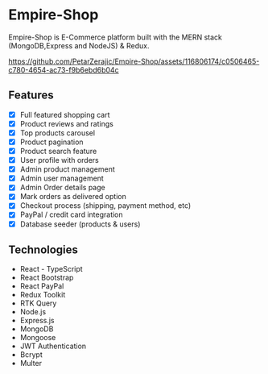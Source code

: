 # Empire-Shop

Empire-Shop is E-Commerce platform built with the MERN stack (MongoDB,Express and NodeJS) & Redux.


https://github.com/PetarZerajic/Empire-Shop/assets/116806174/c0506465-c780-4654-ac73-f9b6ebd6b04c

## Features

- [x] Full featured shopping cart
- [x] Product reviews and ratings
- [x] Top products carousel
- [x] Product pagination
- [x] Product search feature
- [x] User profile with orders
- [x] Admin product management
- [x] Admin user management
- [x] Admin Order details page
- [x] Mark orders as delivered option
- [x] Checkout process (shipping, payment method, etc)
- [x] PayPal / credit card integration
- [x] Database seeder (products & users)

## Technologies

- React - TypeScript
- React Bootstrap
- React PayPal
- Redux Toolkit
- RTK Query
- Node.js
- Express.js
- MongoDB
- Mongoose
- JWT Authentication
- Bcrypt
- Multer